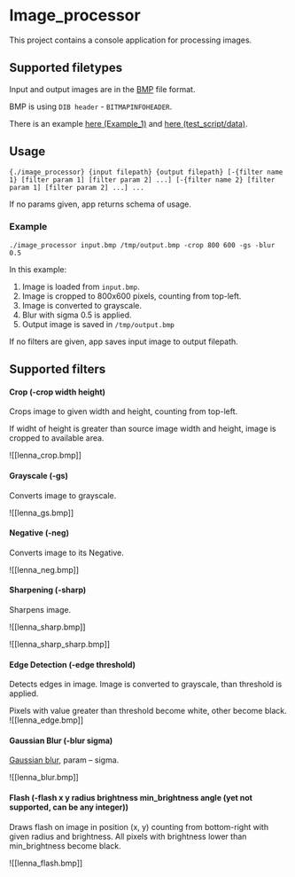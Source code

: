 # Image_processor

This project contains a console application for processing images.

## Supported filetypes

Input and output images are in the [BMP](http://en.wikipedia.org/wiki/BMP_file_format) file format.

BMP is using `DIB header` - `BITMAPINFOHEADER`.

There is an example [here (Example_1)](https://en.wikipedia.org/wiki/BMP_file_format#Example_1)
and [here (test_script/data)](test_script/data).

## Usage

`{./image_processor} {input filepath} {output filepath}
[-{filter name 1} [filter param 1] [filter param 2] ...]
[-{filter name 2} [filter param 1] [filter param 2] ...] ...`

If no params given, app returns schema of usage.

### Example
`./image_processor input.bmp /tmp/output.bmp -crop 800 600 -gs -blur 0.5`

In this example:
1. Image is loaded from `input.bmp`.
2. Image is cropped to 800х600 pixels, counting from top-left.
3. Image is converted to grayscale.
4. Blur with sigma 0.5 is applied.
5. Output image is saved in `/tmp/output.bmp`

If no filters are given, app saves input image to output filepath.

## Supported filters

#### Crop (-crop width height)

Crops image to given width and height, counting from top-left.

If widht of height is greater than source image width and height, image is cropped to available area.

![[lenna_crop.bmp]]
#### Grayscale (-gs)

Converts image to grayscale.

![[lenna_gs.bmp]]
#### Negative (-neg)

Converts image to its Negative.

![[lenna_neg.bmp]]
#### Sharpening (-sharp)

Sharpens image. 

![[lenna_sharp.bmp]]

![[lenna_sharp_sharp.bmp]]
#### Edge Detection (-edge threshold)

Detects edges in image. Image is converted to grayscale, than threshold is applied.

Pixels with value greater than threshold become white, other become black. 
![[lenna_edge.bmp]]
#### Gaussian Blur (-blur sigma)
[Gaussian blur](https://ru.wikipedia.org/wiki/Размытие_по_Гауссу),
param – sigma.

![[lenna_blur.bmp]]
#### Flash (-flash x y radius brightness min_brightness angle (yet not supported, can be any integer))

Draws flash on image in position (x, y) counting from bottom-right with given radius and brightness. All pixels with brightness lower than min_brightness become black. 

![[lenna_flash.bmp]]